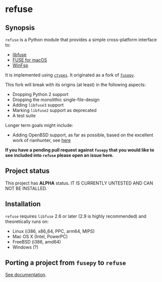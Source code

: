 # refuse

## Synopsis

`refuse` is a Python module that provides a simple cross-platform interface to:

- [libfuse](https://github.com/libfuse/libfuse)
- [FUSE for macOS](https://osxfuse.github.io/)
- [WinFsp](https://github.com/billziss-gh/winfsp)

It is implemented using [`ctypes`](https://docs.python.org/3/library/ctypes.html). It originated as a fork of [`fusepy`](https://github.com/fusepy/fusepy).

This fork will break with its origins (at least) in the following aspects:

* Dropping Python 2 support
* Dropping the monolithic single-file-design
* Adding ``libfuse3`` support
* Marking ``libfuse2`` support as deprecated
* A test suite

Longer term goals might include:

* Adding OpenBSD support, as far as possible, based on the excellent work of rianhunter, see [here](https://github.com/rianhunter/fusepyng)

**If you have a pending pull request against `fusepy` that you would like to see included into `refuse` please open an issue here.**

## Project status

This project has **ALPHA** status. IT IS CURRENTLY UNTESTED AND CAN NOT BE INSTALLED.

## Installation

`refuse` requires `libfuse` 2.6 or later (2.9 is highly recommended) and theoretically runs on:

* Linux (i386, x86_64, PPC, arm64, MIPS)
* Mac OS X (Intel, PowerPC)
* FreeBSD (i386, amd64)
* Windows (?)

## Porting a project from `fusepy` to `refuse`

[See documentation](https://github.com/pleiszenburg/refuse/docs/porting.md).
